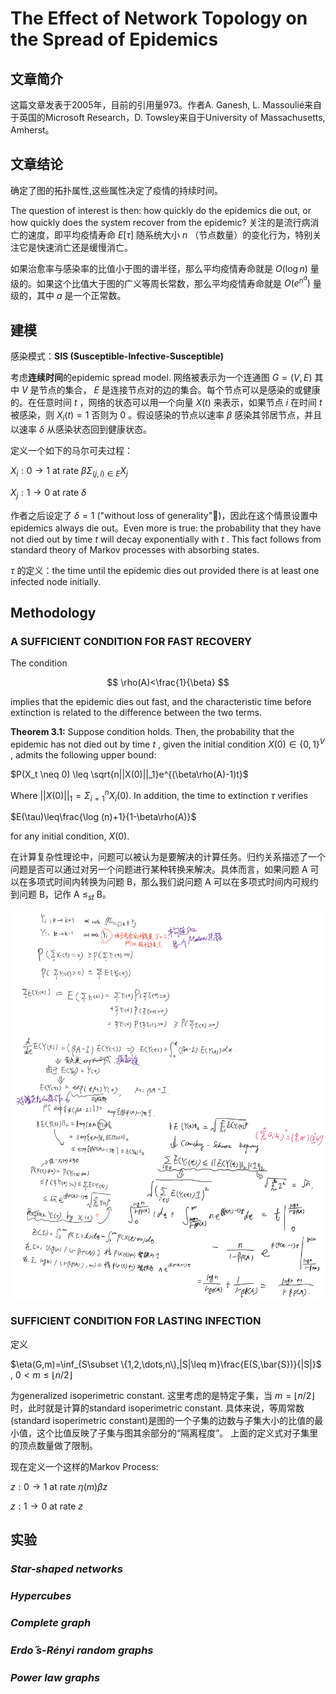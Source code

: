 # The Effect of Network Topology on the Spread of Epidemics



## 文章简介

这篇文章发表于2005年，目前的引用量973。作者A. Ganesh, L. Massoulié来自于英国的Microsoft Research，D. Towsley来自于University of Massachusetts, Amherst。



## 文章结论

确定了图的拓扑属性,这些属性决定了疫情的持续时间。

The question of interest is then: how quickly do the epidemics die out, or how quickly does the system recover from the epidemic? 关注的是流行病消亡的速度，即平均疫情寿命 $E[\tau]$ 随系统大小 $n$ （节点数量）的变化行为，特别关注它是快速消亡还是缓慢消亡。

如果治愈率与感染率的比值小于图的谱半径，那么平均疫情寿命就是 $O(\log n)$ 量级的。如果这个比值大于图的广义等周长常数，那么平均疫情寿命就是 $O(e^{n^a})$ 量级的，其中 $a$ 是一个正常数。



## 建模

感染模式：**SIS (Susceptible-Infective-Susceptible)** 

考虑**连续时间**的epidemic spread model. 网络被表示为一个连通图 $G = (V,E)$ 其中 $V$ 是节点的集合， $E$ 是连接节点对的边的集合。每个节点可以是感染的或健康的。在任意时间 $t$ ，网络的状态可以用一个向量 $X(t)$ 来表示，如果节点 $i$ 在时间 $t$ 被感染，则 $X_i(t)=1$ 否则为 $0$ 。假设感染的节点以速率 $\beta$ 感染其邻居节点，并且以速率 $\delta$ 从感染状态回到健康状态。

定义一个如下的马尔可夫过程： 

 $X_i:0 \to 1$ at rate $\beta\Sigma_{(j,i)\in E}X_j$

 $X_j:1 \to 0$ at rate $\delta$

作者之后设定了 $\delta=1$ ("without loss of generality"🤨)，因此在这个情景设置中epidemics always die out。Even more is true: the probability that they have not died out by time $t$ will decay exponentially with $t$ . This fact follows from standard theory of Markov processes with absorbing states.

$\tau$ 的定义：the time until the epidemic dies out provided there is at least one infected node initially.



## Methodology

### A SUFFICIENT CONDITION FOR FAST RECOVERY

The condition

$$
\rho(A)<\frac{1}{\beta}
$$


implies that the epidemic dies out fast, and the characteristic time before extinction is related to the difference between the two terms.



**Theorem 3.1:** Suppose condition holds. Then, the probability that the epidemic has not died out by time $t$ , given the initial condition $X(0)\in \{0,1\}^V$ , admits the following upper bound:


$P(X_t \neq 0) \leq \sqrt{n||X(0)||_1}e^{(\beta\rho(A)-1)t}$

Where $||X(0)||_1=\Sigma_{i=1}^{n}X_i(0)$. In addition, the time to extinction $\tau$ verifies

 $E(\tau)\leq\frac{\log (n)+1}{1-\beta\rho(A)}$ 

for any initial condition, $X(0)$.

在计算复杂性理论中，问题可以被认为是要解决的计算任务。归约关系描述了一个问题是否可以通过对另一个问题进行某种转换来解决。具体而言，如果问题 A 可以在多项式时间内转换为问题 B，那么我们说问题 A 可以在多项式时间内可规约到问题 B，记作 A $\leq_{st}$ B。



![01-1](images/01-1.jpg)



### SUFFICIENT CONDITION FOR LASTING INFECTION

定义

 $\eta(G,m)=\inf_{S\subset \{1,2,\dots,n\},|S|\leq m}\frac{E(S,\bar{S})}{|S|}$ , $0 < m \leq \lfloor n/2 \rfloor$ 

为generalized isoperimetric constant. 这里考虑的是特定子集，当 $m=\lfloor n/2 \rfloor$ 时，此时就是计算的standard isoperimetric constant. 具体来说，等周常数(standard isoperimetric constant)是图的一个子集的边数与子集大小的比值的最小值，这个比值反映了子集与图其余部分的“隔离程度”。 上面的定义式对子集里的顶点数量做了限制。

现在定义一个这样的Markov Process:

 $z:0 \to 1$ at rate $\eta(m)\beta z$

 $z:1 \to 0$ at rate $z$




## 实验

### *Star-shaped networks*



### *Hypercubes*





### *Complete graph*





### *Erdo ̋s-Rényi random graphs*





### *Power law graphs*